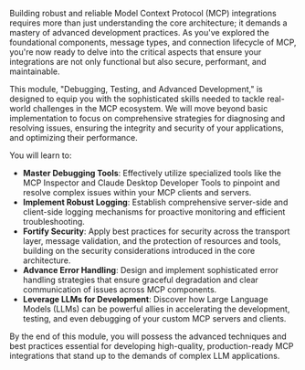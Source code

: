 Building robust and reliable Model Context Protocol (MCP) integrations requires more than just understanding the core architecture; it demands a mastery of advanced development practices. As you've explored the foundational components, message types, and connection lifecycle of MCP, you're now ready to delve into the critical aspects that ensure your integrations are not only functional but also secure, performant, and maintainable.

This module, "Debugging, Testing, and Advanced Development," is designed to equip you with the sophisticated skills needed to tackle real-world challenges in the MCP ecosystem. We will move beyond basic implementation to focus on comprehensive strategies for diagnosing and resolving issues, ensuring the integrity and security of your applications, and optimizing their performance.

You will learn to:
*   **Master Debugging Tools**: Effectively utilize specialized tools like the MCP Inspector and Claude Desktop Developer Tools to pinpoint and resolve complex issues within your MCP clients and servers.
*   **Implement Robust Logging**: Establish comprehensive server-side and client-side logging mechanisms for proactive monitoring and efficient troubleshooting.
*   **Fortify Security**: Apply best practices for security across the transport layer, message validation, and the protection of resources and tools, building on the security considerations introduced in the core architecture.
*   **Advance Error Handling**: Design and implement sophisticated error handling strategies that ensure graceful degradation and clear communication of issues across MCP components.
*   **Leverage LLMs for Development**: Discover how Large Language Models (LLMs) can be powerful allies in accelerating the development, testing, and even debugging of your custom MCP servers and clients.

By the end of this module, you will possess the advanced techniques and best practices essential for developing high-quality, production-ready MCP integrations that stand up to the demands of complex LLM applications.